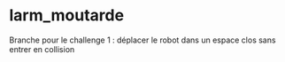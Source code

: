 # larm_moutarde

Branche pour le challenge 1 : déplacer le robot dans un espace clos sans entrer en collision

